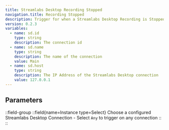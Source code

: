 ```yaml
---
title: Streamlabs Desktop Recording Stopped
navigation.title: Recording Stopped
description: Trigger for when a Streamlabs Desktop Recording is Stopped
version: 0.2.3
variables:
  - name: sd.id
    type: string
    description: The connection id
  - name: sd.name
    type: string
    description: The name of the connection
    value: Main
  - name: sd.host
    type: string
    description: The IP Address of the Streamlabs Desktop connection
    value: 127.0.0.1
---
```


## Parameters
::field-group
  ::field{name=Instance type=Select}
    Choose a configured Streamlabs Desktop Connection
    - Select `Any` to trigger on any connection
  ::
::